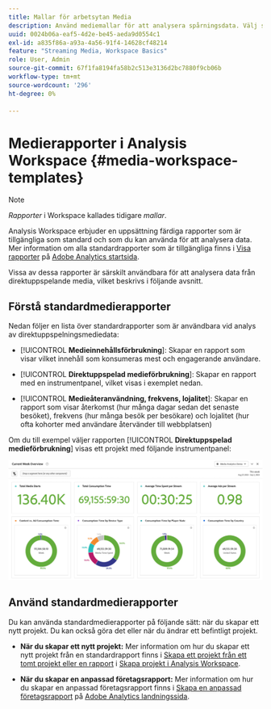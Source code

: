 ```yaml
---
title: Mallar för arbetsytan Media
description: Använd mediemallar för att analysera spårningsdata. Välj standardmallar för att köpa eller strömma media eller skapa egna mallar.
uuid: 0024b06a-eaf5-4d2e-be45-aeda9d0554c1
exl-id: a835f86a-a93a-4a56-91f4-14628cf48214
feature: "Streaming Media, Workspace Basics"
role: User, Admin
source-git-commit: 67f1fa8194fa58b2c513e3136d2bc7880f9cb06b
workflow-type: tm+mt
source-wordcount: '296'
ht-degree: 0%

---
```


# Medierapporter i Analysis Workspace {#media-workspace-templates}

>[!NOTE]
>
>*Rapporter* i Workspace kallades tidigare *mallar*.

Analysis Workspace erbjuder en uppsättning färdiga rapporter som är tillgängliga som standard och som du kan använda för att analysera data. Mer information om alla standardrapporter som är tillgängliga finns i [Visa rapporter](https://experienceleague.adobe.com/docs/analytics/analyze/landing.html?lang=en#menus) på [Adobe Analytics startsida](https://experienceleague.adobe.com/docs/analytics/analyze/landing.html).

Vissa av dessa rapporter är särskilt användbara för att analysera data från direktuppspelande media, vilket beskrivs i följande avsnitt.

## Förstå standardmedierapporter

Nedan följer en lista över standardrapporter som är användbara vid analys av direktuppspelningsmediedata:

* [!UICONTROL **Medieinnehållsförbrukning**]: Skapar en rapport som visar vilket innehåll som konsumeras mest och engagerande användare.

* [!UICONTROL **Direktuppspelad medieförbrukning**]: Skapar en rapport med en instrumentpanel, vilket visas i exemplet nedan.

* [!UICONTROL **Medieåteranvändning, frekvens, lojalitet**]: Skapar en rapport som visar återkomst (hur många dagar sedan det senaste besöket), frekvens (hur många besök per besökare) och lojalitet (hur ofta kohorter med användare återvänder till webbplatsen)

Om du till exempel väljer rapporten [!UICONTROL **Direktuppspelad medieförbrukning**] visas ett projekt med följande instrumentpanel:

![](/help/reporting/assets/aa-workspace.png)

## Använd standardmedierapporter

Du kan använda standardmedierapporter på följande sätt:
när du skapar ett nytt projekt. Du kan också göra det eller när du ändrar ett befintligt projekt.

* **När du skapar ett nytt projekt:** Mer information om hur du skapar ett nytt projekt från en standardrapport finns i [Skapa ett projekt från ett tomt projekt eller en rapport](https://experienceleague.adobe.com/docs/analytics/analyze/analysis-workspace/build-workspace-project/create-projects.html?lang=en#create-a-project-from-a-blank-project-or-a-report) i [Skapa projekt i Analysis Workspace](https://experienceleague.adobe.com/docs/analytics/analyze/analysis-workspace/build-workspace-project/create-projects.html?lang=en#create-a-project-from-a-blank-project-or-a-report).

* **När du skapar en anpassad företagsrapport:** Mer information om hur du skapar en anpassad företagsrapport finns i [Skapa en anpassad företagsrapport](https://experienceleague.adobe.com/docs/analytics/analyze/landing.html?lang=en#company-report) på [Adobe Analytics landningssida](https://experienceleague.adobe.com/docs/analytics/analyze/landing.html).
